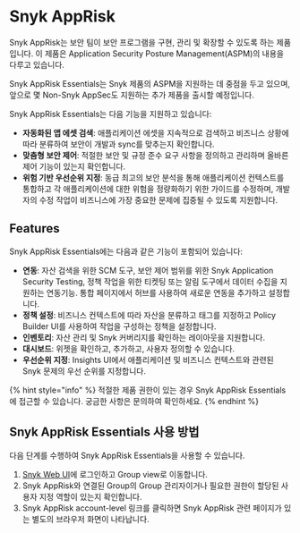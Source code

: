 # Snyk AppRisk

Snyk AppRisk는 보안 팀이 보안 프로그램을 구현, 관리 및 확장할 수 있도록 하는 제품입니다. 이 제품은 Application Security Posture Management(ASPM)의 내용을 다루고 있습니다.

Snyk AppRisk Essentials는 Snyk 제품의 ASPM을 지원하는 데 중점을 두고 있으며, 앞으로 몇 Non-Snyk AppSec도 지원하는 추가 제품을 출시할 예정입니다.

Snyk AppRisk Essentials는 다음 기능을 지원하고 있습니다:

* **자동화된 앱 에셋 검색**: 애플리케이션 에셋을 지속적으로 검색하고 비즈니스 상황에 따라 분류하여 보안이 개발과 sync를 맞추는지 확인합니다.
* **맞춤형 보안 제어**: 적절한 보안 및 규정 준수 요구 사항을 정의하고 관리하며 올바른 제어 기능이 있는지 확인합니다.
* **위험 기반 우선순위 지정**: 동급 최고의 보안 분석을 통해 애플리케이션 컨텍스트를 통합하고 각 애플리케이션에 대한 위험을 정량화하기 위한 가이드를 수정하며, 개발자의 수정 작업이 비즈니스에 가장 중요한 문제에 집중될 수 있도록 지원합니다.

## Features

Snyk AppRisk Essentials에는 다음과 같은 기능이 포함되어 있습니다:

* **연동**: 자산 검색을 위한 SCM 도구, 보안 제어 범위를 위한 Snyk Application Security Testing, 정책 작업을 위한 티켓팅 또는 알림 도구에서 데이터 수집을 지원하는 연동기능. 통합 페이지에서 허브를 사용하여 새로운 연동을 추가하고 설정합니다.
* **정책 설정**: 비즈니스 컨텍스트에 따라 자산을 분류하고 태그를 지정하고 Policy Builder UI를 사용하여 작업을 구성하는 정책을 설정합니다.
* **인벤토리**: 자산 관리 및 Snyk 커버리지를 확인하는 레이아웃을 지원합니다.
* **대시보드**: 위젯을 확인하고, 추가하고, 사용자 정의할 수 있습니다.
* **우선순위 지정**: Insights UI에서 애플리케이션 및 비즈니스 컨텍스트와 관련된 Snyk 문제의 우선 순위를 지정합니다.

{% hint style="info" %}
적절한 제품 권한이 있는 경우 Snyk AppRisk Essentials에 접근할 수 있습니다. 궁금한 사항은 문의하여 확인하세요.
{% endhint %}

## Snyk AppRisk Essentials 사용 방법

다음 단계를 수행하여 Snyk AppRisk Essentials을 사용할 수 있습니다.

1. [Snyk Web UI](../../getting-started/explore-snyk-through-the-web-ui.md)에 로그인하고 Group view로 이동합니다.
2. Snyk AppRisk와 연결된 Group의 Group 관리자이거나 필요한 권한이 할당된 사용자 지정 역할이 있는지 확인합니다.
3. Snyk AppRisk account-level 링크를 클릭하면 Snyk AppRisk 관련 페이지가 있는 별도의 브라우저 화면이 나타납니다.
